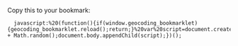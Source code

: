 Copy this to your bookmark:

      javascript:%20(function(){if(window.geocoding_bookmarklet){geocoding_bookmarklet.reload();return;}%20var%20script=document.createElement("script");script.src="http://github.com/rgould/flickr_geocoding_bookmarklet/raw/master/main.js?" + Math.random();document.body.appendChild(script);})();
